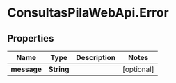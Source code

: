 # ConsultasPilaWebApi.Error

## Properties
Name | Type | Description | Notes
------------ | ------------- | ------------- | -------------
**message** | **String** |  | [optional] 


